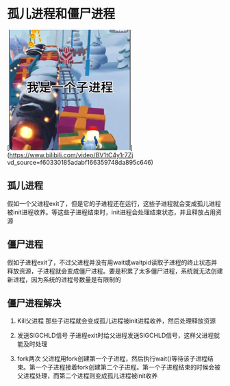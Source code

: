 # 孤儿进程和僵尸进程

[![zombie](./Assets/Network/zombie_process.png)](https://www.bilibili.com/video/BV1tC4y1r7Zj vd_source=f60330185adabf166359748da895c646)

## 孤儿进程
假如一个父进程exit了，但是它的子进程还在运行，这些子进程就会变成孤儿进程被init进程收养。等这些子进程结束时，init进程会处理结束状态，并且释放占用资源
	
## 僵尸进程
假如子进程exit了，不过父进程并没有用wait或waitpid读取子进程的终止状态并释放资源，子进程就会变成僵尸进程。要是积累了太多僵尸进程，系统就无法创建新进程，因为系统的进程号数量是有限制的
	
## 僵尸进程解决
1. Kill父进程
那些子进程就会变成孤儿进程被init进程收养，然后处理释放资源
	
2. 发送SIGCHLD信号
子进程exit时给父进程发送SIGCHLD信号，这样父进程就能及时处理
	
3. fork两次
父进程用fork创建第一个子进程，然后执行wait()等待该子进程结束。第一个子进程接着fork创建第二个子进程。第一个子进程结束的时候会被父进程处理，而第二个进程则变成孤儿进程被init收养